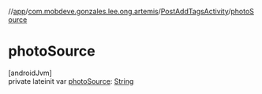 //[app](../../../index.md)/[com.mobdeve.gonzales.lee.ong.artemis](../index.md)/[PostAddTagsActivity](index.md)/[photoSource](photo-source.md)

# photoSource

[androidJvm]\
private lateinit var [photoSource](photo-source.md): [String](https://kotlinlang.org/api/latest/jvm/stdlib/kotlin/-string/index.html)
